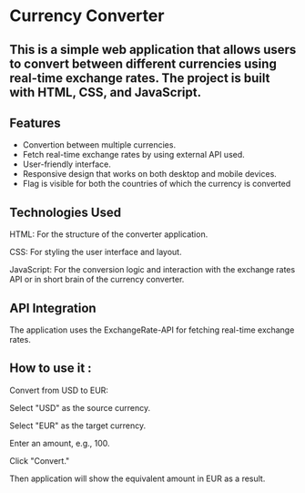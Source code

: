 # Currency Converter
## This is a simple web application that allows users to convert between different currencies using real-time exchange rates. The project is built with HTML, CSS, and JavaScript.

## Features
* Convertion between multiple currencies.
* Fetch real-time exchange rates by using external API used.
* User-friendly interface.
* Responsive design that works on both desktop and mobile devices.
* Flag is visible for both the countries of which the currency is converted

## Technologies Used
HTML: For the structure of the converter application.

CSS: For styling the user interface and layout.

JavaScript: For the conversion logic and interaction with the exchange rates API or in short brain of the currency converter.

## API Integration
The application uses the ExchangeRate-API for fetching real-time exchange rates.

## How to use it :
Convert from USD to EUR:

Select "USD" as the source currency.

Select "EUR" as the target currency.

Enter an amount, e.g., 100.

Click "Convert."

Then application will show the equivalent amount in EUR as a result.

